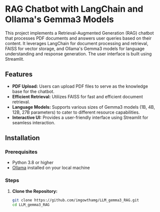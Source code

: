 # RAG Chatbot with LangChain and Ollama's Gemma3 Models

This project implements a Retrieval-Augmented Generation (RAG) chatbot that processes PDF documents and answers user queries based on their content. It leverages LangChain for document processing and retrieval, FAISS for vector storage, and Ollama's Gemma3 models for language understanding and response generation. The user interface is built using Streamlit.

## Features

- **PDF Upload:** Users can upload PDF files to serve as the knowledge base for the chatbot.
- **Efficient Retrieval:** Utilizes FAISS for fast and efficient document retrieval.
- **Language Models:** Supports various sizes of Gemma3 models (1B, 4B, 12B, 27B parameters) to cater to different resource capabilities.
- **Interactive UI:** Provides a user-friendly interface using Streamlit for seamless interaction.

## Installation

### Prerequisites

- Python 3.8 or higher
- [Ollama](https://ollama.ai/) installed on your local machine

### Steps

1. **Clone the Repository:**

   ```bash
   git clone https://github.com/imgowthamg/LLM_gemma3_RAG.git
   cd LLM_gemma3_RAG

